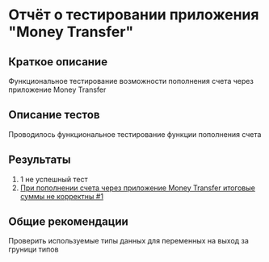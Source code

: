 # Отчёт о тестировании приложения "Money Transfer"

## Краткое описание

Функциональное тестирование возможности пополнения счета через приложение Money Transfer

## Описание тестов

Проводилось функциональное тестирование функции пополнения счета

## Результаты

1. 1 не успешный тест
2. [При пополнении счета через приложение Money Transfer итоговые суммы не корректны #1](https://github.com/AntoNeo54/Java1.2.1/issues/1#issue-733961244)

## Общие рекомендации

Проверить используемые типы данных для переменных на выход за груници типов
